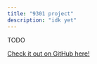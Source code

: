 ```yaml
---
title: "9301 project"
description: "idk yet"
---
```


TODO

[Check it out on GitHub here!](https://github.com/lachlan-waugh/9301)